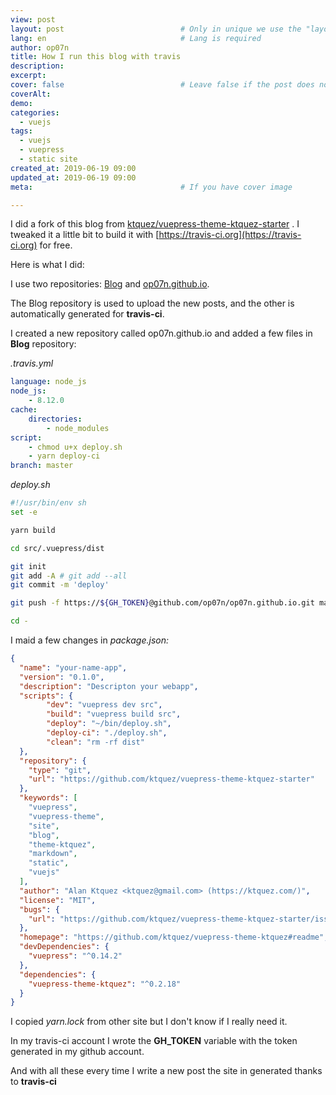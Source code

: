 ```yaml
---
view: post
layout: post                          # Only in unique we use the "layout: post"
lang: en                              # Lang is required
author: op07n
title: How I run this blog with travis
description: 
excerpt: 
cover: false                          # Leave false if the post does not have cover image, if there is set to true
coverAlt: 
demo: 
categories:
  - vuejs
tags: 
  - vuejs
  - vuepress
  - static site
created_at: 2019-06-19 09:00
updated_at: 2019-06-19 09:00
meta:                                 # If you have cover image

---
```


I did a fork of this blog from [ktquez/vuepress-theme-ktquez-starter](https://github.com/ktquez/vuepress-theme-ktquez-starter) . I tweaked it a little bit to build it with [https://travis-ci.org](https://travis-ci.org) for free.

Here is what I did:

I use two repositories: [Blog](https://github.com/op07n/Blog)  and [op07n.github.io](https://github.com/op07n/op07n.github.io).

The Blog repository is used to upload the new posts, and the other is automatically generated for **travis-ci**.

 I created a new repository called op07n.github.io and added a few files in **Blog** repository:

*.travis.yml*

```yaml
language: node_js
node_js:
    - 8.12.0
cache: 
    directories:
        - node_modules
script:
    - chmod u+x deploy.sh
    - yarn deploy-ci
branch: master
```



*deploy.sh*

```bash
#!/usr/bin/env sh
set -e

yarn build

cd src/.vuepress/dist

git init
git add -A # git add --all
git commit -m 'deploy'

git push -f https://${GH_TOKEN}@github.com/op07n/op07n.github.io.git master

cd -
```

I maid a few changes in *package.json:*

```json
{
  "name": "your-name-app",
  "version": "0.1.0",
  "description": "Descripton your webapp",
  "scripts": {
        "dev": "vuepress dev src",
        "build": "vuepress build src",
        "deploy": "~/bin/deploy.sh", 
        "deploy-ci": "./deploy.sh",
        "clean": "rm -rf dist"
  },
  "repository": {
    "type": "git",
    "url": "https://github.com/ktquez/vuepress-theme-ktquez-starter"
  },
  "keywords": [
    "vuepress",
    "vuepress-theme",
    "site",
    "blog",
    "theme-ktquez",
    "markdown",
    "static",
    "vuejs"
  ],
  "author": "Alan Ktquez <ktquez@gmail.com> (https://ktquez.com/)",
  "license": "MIT",
  "bugs": {
    "url": "https://github.com/ktquez/vuepress-theme-ktquez-starter/issues"
  },
  "homepage": "https://github.com/ktquez/vuepress-theme-ktquez#readme",
  "devDependencies": {
    "vuepress": "^0.14.2"
  },
  "dependencies": {
    "vuepress-theme-ktquez": "^0.2.18"
  }
}
```

 I copied *yarn.lock* from other site but I don't know if I really need it.

In my travis-ci account I wrote the **GH_TOKEN** variable with the token generated in my github account.

And with all these every time I write a new post the site in generated thanks to **travis-ci**



